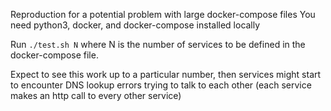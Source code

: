 Reproduction for a potential problem with large docker-compose files
You need python3, docker, and docker-compose installed locally

Run `./test.sh N` where N is the number of services to be defined 
in the docker-compose file.

Expect to see this work up to a particular number, then services 
might start to encounter DNS lookup errors trying to talk to each 
other (each service makes an http call to every other service)
